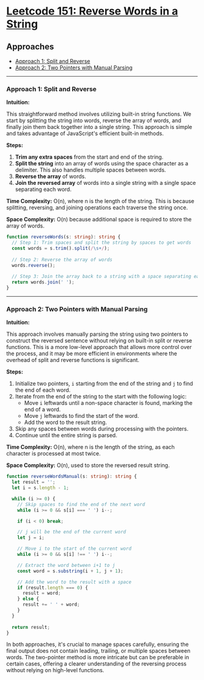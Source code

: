 # [Leetcode 151: Reverse Words in a String](https://leetcode.com/problems/reverse-words-in-a-string/)

## Approaches
- [Approach 1: Split and Reverse](#approach-1-split-and-reverse)
- [Approach 2: Two Pointers with Manual Parsing](#approach-2-two-pointers-with-manual-parsing)

---

### Approach 1: Split and Reverse

**Intuition:**

This straightforward method involves utilizing built-in string functions. We start by splitting the string into words, reverse the array of words, and finally join them back together into a single string. This approach is simple and takes advantage of JavaScript's efficient built-in methods.

**Steps:**

1. **Trim any extra spaces** from the start and end of the string.
2. **Split the string** into an array of words using the space character as a delimiter. This also handles multiple spaces between words.
3. **Reverse the array** of words.
4. **Join the reversed array** of words into a single string with a single space separating each word.

**Time Complexity:** O(n), where n is the length of the string. This is because splitting, reversing, and joining operations each traverse the string once.

**Space Complexity:** O(n) because additional space is required to store the array of words.

```typescript
function reverseWords(s: string): string {
  // Step 1: Trim spaces and split the string by spaces to get words
  const words = s.trim().split(/\s+/);
  
  // Step 2: Reverse the array of words
  words.reverse();
  
  // Step 3: Join the array back to a string with a space separating each word
  return words.join(' ');
}
```

---

### Approach 2: Two Pointers with Manual Parsing

**Intuition:**

This approach involves manually parsing the string using two pointers to construct the reversed sentence without relying on built-in split or reverse functions. This is a more low-level approach that allows more control over the process, and it may be more efficient in environments where the overhead of split and reverse functions is significant.

**Steps:**

1. Initialize two pointers, `i` starting from the end of the string and `j` to find the end of each word.
2. Iterate from the end of the string to the start with the following logic:
   - Move `i` leftwards until a non-space character is found, marking the end of a word.
   - Move `j` leftwards to find the start of the word.
   - Add the word to the result string.
3. Skip any spaces between words during processing with the pointers.
4. Continue until the entire string is parsed.

**Time Complexity:** O(n), where n is the length of the string, as each character is processed at most twice.

**Space Complexity:** O(n), used to store the reversed result string.

```typescript
function reverseWordsManual(s: string): string {
  let result = '';
  let i = s.length - 1;

  while (i >= 0) {
    // Skip spaces to find the end of the next word
    while (i >= 0 && s[i] === ' ') i--;

    if (i < 0) break;

    // j will be the end of the current word
    let j = i;

    // Move i to the start of the current word
    while (i >= 0 && s[i] !== ' ') i--;

    // Extract the word between i+1 to j
    const word = s.substring(i + 1, j + 1);

    // Add the word to the result with a space
    if (result.length === 0) {
      result = word;
    } else {
      result += ' ' + word;
    }
  }
  
  return result;
}
```

In both approaches, it's crucial to manage spaces carefully, ensuring the final output does not contain leading, trailing, or multiple spaces between words. The two-pointer method is more intricate but can be preferable in certain cases, offering a clearer understanding of the reversing process without relying on high-level functions.

